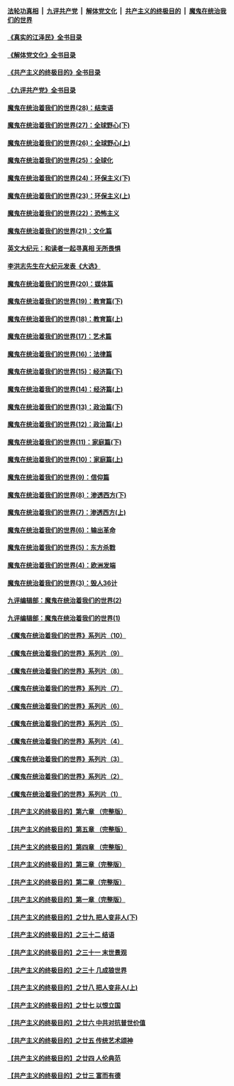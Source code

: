 ####  [法轮功真相](../../../../basic/blob/master/README.md?t=04272331) &nbsp;|&nbsp; [九评共产党](../../../../9ping.md/blob/master/README.md?t=04272331) &nbsp;|&nbsp; [解体党文化](../../../../jtdwh.md/blob/master/README.md?t=04272331)  &nbsp;|&nbsp; [共产主义的终极目的](../../../../gczydzjmd.md/blob/master/README.md?t=04272331) &nbsp;|&nbsp; [魔鬼在统治我们的世界](../../../../mgztzwmdsj.md/blob/master/README.md?t=04272331) 

#### [《真实的江泽民》全书目录](../pages/nsc422/n13721399.md?t=04272331) 

#### [《解体党文化》全书目录](../pages/nsc422/n13721157.md?t=04272331) 

#### [《共产主义的终极目的》全书目录](../pages/nsc422/n13721048.md?t=04272331) 

#### [《九评共产党》全书目录](../pages/nsc422/n13708085.md?t=04272331) 

#### [魔鬼在统治着我们的世界(28)：结束语](../pages/nsc422/n10936246.md?t=04272331) 

#### [魔鬼在统治着我们的世界(27)：全球野心(下)](../pages/nsc422/n10928319.md?t=04272331) 

#### [魔鬼在统治着我们的世界(26)：全球野心(上)](../pages/nsc422/n10900318.md?t=04272331) 

#### [魔鬼在统治着我们的世界(25)：全球化](../pages/nsc422/n10788205.md?t=04272331) 

#### [魔鬼在统治着我们的世界(24)：环保主义(下)](../pages/nsc422/n10695307.md?t=04272331) 

#### [魔鬼在统治着我们的世界(23)：环保主义(上)](../pages/nsc422/n10688613.md?t=04272331) 

#### [魔鬼在统治着我们的世界(22)：恐怖主义](../pages/nsc422/n10614727.md?t=04272331) 

#### [魔鬼在统治着我们的世界(21)：文化篇](../pages/nsc422/n10597706.md?t=04272331) 

#### [英文大纪元：和读者一起寻真相 无所畏惧](../pages/nsc422/n12542027.md?t=04272331) 

#### [李洪志先生在大纪元发表《大选》](../pages/nsc422/n12534746.md?t=04272331) 

#### [魔鬼在统治着我们的世界(20)：媒体篇](../pages/nsc422/n10586579.md?t=04272331) 

#### [魔鬼在统治着我们的世界(19)：教育篇(下)](../pages/nsc422/n10564808.md?t=04272331) 

#### [魔鬼在统治着我们的世界(18)：教育篇(上)](../pages/nsc422/n10526970.md?t=04272331) 

#### [魔鬼在统治着我们的世界(17)：艺术篇](../pages/nsc422/n10499093.md?t=04272331) 

#### [魔鬼在统治着我们的世界(16)：法律篇](../pages/nsc422/n10485969.md?t=04272331) 

#### [魔鬼在统治着我们的世界(15)：经济篇(下)](../pages/nsc422/n10469975.md?t=04272331) 

#### [魔鬼在统治着我们的世界(14)：经济篇(上)](../pages/nsc422/n10457370.md?t=04272331) 

#### [魔鬼在统治着我们的世界(13)：政治篇(下)](../pages/nsc422/n10448270.md?t=04272331) 

#### [魔鬼在统治着我们的世界(12)：政治篇(上)](../pages/nsc422/n10444576.md?t=04272331) 

#### [魔鬼在统治着我们的世界(11)：家庭篇(下)](../pages/nsc422/n10440961.md?t=04272331) 

#### [魔鬼在统治着我们的世界(10)：家庭篇(上)](../pages/nsc422/n10435448.md?t=04272331) 

#### [魔鬼在统治着我们的世界(9)：信仰篇](../pages/nsc422/n10432159.md?t=04272331) 

#### [魔鬼在统治着我们的世界(8)：渗透西方(下)](../pages/nsc422/n10429603.md?t=04272331) 

#### [魔鬼在统治着我们的世界(7)：渗透西方(上)](../pages/nsc422/n10426013.md?t=04272331) 

#### [魔鬼在统治着我们的世界(6)：输出革命](../pages/nsc422/n10421536.md?t=04272331) 

#### [魔鬼在统治着我们的世界(5)：东方杀戮](../pages/nsc422/n10417707.md?t=04272331) 

#### [魔鬼在统治着我们的世界(4)：欧洲发端](../pages/nsc422/n10414890.md?t=04272331) 

#### [魔鬼在统治着我们的世界(3)：毁人36计](../pages/nsc422/n10411583.md?t=04272331) 

#### [九评编辑部：魔鬼在统治着我们的世界(2)](../pages/nsc422/n10410036.md?t=04272331) 

#### [九评编辑部：魔鬼在统治着我们的世界(1)](../pages/nsc422/n10406825.md?t=04272331) 

#### [《魔鬼在统治着我们的世界》系列片（10）](../pages/nsc422/n12292670.md?t=04272331) 

#### [《魔鬼在统治着我们的世界》系列片（9）](../pages/nsc422/n12290859.md?t=04272331) 

#### [《魔鬼在统治着我们的世界》系列片（8）](../pages/nsc422/n12287445.md?t=04272331) 

#### [《魔鬼在统治着我们的世界》系列片（7）](../pages/nsc422/n12283425.md?t=04272331) 

#### [《魔鬼在统治着我们的世界》系列片（6）](../pages/nsc422/n12282314.md?t=04272331) 

#### [《魔鬼在统治着我们的世界》系列片（5）](../pages/nsc422/n12281419.md?t=04272331) 

#### [《魔鬼在统治着我们的世界》系列片（4）](../pages/nsc422/n12274024.md?t=04272331) 

#### [《魔鬼在统治着我们的世界》系列片（3）](../pages/nsc422/n12271322.md?t=04272331) 

#### [《魔鬼在统治着我们的世界》系列片（2）](../pages/nsc422/n12269049.md?t=04272331) 

#### [《魔鬼在统治着我们的世界》系列片（1）](../pages/nsc422/n12267575.md?t=04272331) 

#### [【共产主义的终极目的】第六章 （完整版）](../pages/nsc422/n11428913.md?t=04272331) 

#### [【共产主义的终极目的】第五章 （完整版）](../pages/nsc422/n11428912.md?t=04272331) 

#### [【共产主义的终极目的】第四章 （完整版）](../pages/nsc422/n11428907.md?t=04272331) 

#### [【共产主义的终极目的】第三章（完整版）](../pages/nsc422/n11428848.md?t=04272331) 

#### [【共产主义的终极目的】第二章（完整版）](../pages/nsc422/n11428831.md?t=04272331) 

#### [【共产主义的终极目的】第一章（完整版）](../pages/nsc422/n11417651.md?t=04272331) 

#### [【共产主义的终极目的】之廿九 把人变非人(下)](../pages/nsc422/n11344140.md?t=04272331) 

#### [【共产主义的终极目的】之三十二 结语](../pages/nsc422/n11360535.md?t=04272331) 

#### [【共产主义的终极目的】之三十一 末世景观](../pages/nsc422/n11351129.md?t=04272331) 

#### [【共产主义的终极目的】之三十 几成狼世界](../pages/nsc422/n11348280.md?t=04272331) 

#### [【共产主义的终极目的】之廿八 把人变非人(上)](../pages/nsc422/n11340492.md?t=04272331) 

#### [【共产主义的终极目的】之廿七 以恨立国](../pages/nsc422/n11336944.md?t=04272331) 

#### [【共产主义的终极目的】之廿六 中共对抗普世价值](../pages/nsc422/n11324785.md?t=04272331) 

#### [【共产主义的终极目的】之廿五 传统艺术颂神](../pages/nsc422/n11296396.md?t=04272331) 

#### [【共产主义的终极目的】之廿四 人伦典范](../pages/nsc422/n11296397.md?t=04272331) 

#### [【共产主义的终极目的】之廿三 富而有德](../pages/nsc422/n11283598.md?t=04272331) 

